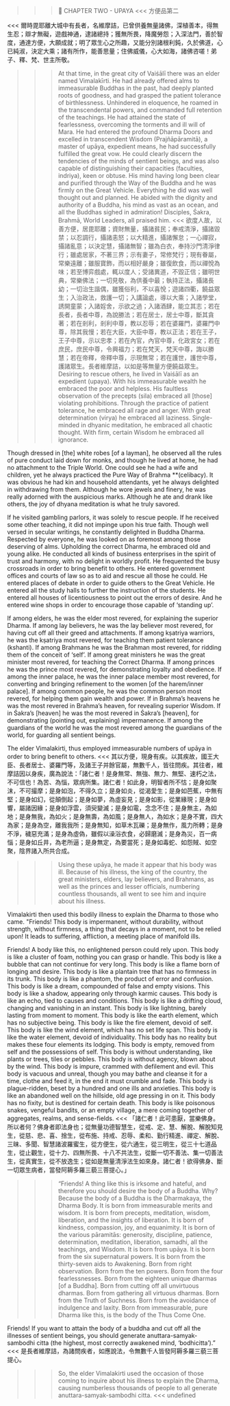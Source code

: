 >>> 🍃 CHAPTER TWO - UPAYA
<<< 方便品第二
>>> 
<<< 爾時毘耶離大城中有長者，名維摩詰，已曾供養無量諸佛，深植善本，得無生忍；辯才無礙，遊戲神通，逮諸總持；獲無所畏，降魔勞怨；入深法門，善於智度，通達方便，大願成就；明了眾生心之所趣，又能分別諸根利鈍，久於佛道，心已純淑，決定大乘；諸有所作，能善思量；住佛威儀，心大如海，諸佛咨嗟！弟子、釋、梵、世主所敬。
>>> At that time, in the great city of Vaiśālī there was an elder named Vimalakīrti. He had already offered alms to immeasurable Buddhas in the past, had deeply planted roots of goodness, and had grasped the patient tolerance of birthlessness. Unhindered in eloquence, he roamed in the transcendental powers, and commanded full retention of the teachings. He had attained the state of fearlessness, over­coming the torments and ill will of Mara. He had entered the profound Dharma Doors and excelled in transcendent Wisdom (Prajñāpāramitā), a master of upāya, expedient means, he had successfully fulfilled the great vow. He could clearly discern the tendencies of the minds of sentient beings, and was also capable of distinguishing their capacities (faculties, indriya), keen or obtuse. His mind having long been clear and purified through the Way of the Buddha and he was firmly on the Great Vehicle. Everything he did was well thought out and planned. He abided with the dignity and authority of a Buddha, his mind as vast as an ocean, and all the Buddhas sighed in admiration! Disciples, Śakra, Brahmā, World Leaders, all praised him.
<<< 欲度人故，以善方便，居毘耶離；資財無量，攝諸貧民；奉戒清淨，攝諸毀禁；以忍調行，攝諸恚怒；以大精進，攝諸懈怠；一心禪寂，攝諸亂意；以決定慧，攝諸無智；雖為白衣，奉持沙門清淨律行；雖處居家，不著三界；示有妻子，常修梵行；現有眷屬，常樂遠離；雖服寶飾，而以相好嚴身；雖復飲食，而以禪悅為味；若至博弈戲處，輒以度人；受諸異道，不毀正信；雖明世典，常樂佛法；一切見敬，為供養中最；執持正法，攝諸長幼；一切治生諧偶，雖獲俗利，不以喜悅；遊諸四衢，饒益眾生；入治政法，救護一切；入講論處，導以大乘；入諸學堂，誘開童蒙；入諸婬舍，示欲之過；入諸酒肆，能立其志；若在長者，長者中尊，為說勝法；若在居士，居士中尊，斷其貪著；若在剎利，剎利中尊，教以忍辱；若在婆羅門，婆羅門中尊，除其我慢；若在大臣，大臣中尊，教以正法；若在王子，王子中尊，示以忠孝；若在內官，內官中尊，化政宮女；若在庶民，庶民中尊，令興福力；若在梵天，梵天中尊，誨以勝慧；若在帝釋，帝釋中尊，示現無常；若在護世，護世中尊，護諸眾生。長者維摩詰，以如是等無量方便饒益眾生。
>>> Desiring to rescue others, he lived in Vaiśālī as an expedient (upaya). With his immeasurable wealth he embraced the poor and helpless. His faultless observation of the precepts (sila) embraced all [those] violating prohibitions. Through the practice of patient tolerance, he embraced all rage and anger. With great determination (virya) he embraced all laziness. Single-minded in dhyanic meditation, he embraced all chaotic thought. With firm, certain Wisdom he embraced all ignorance.

Though dressed in [the] white robes [of a layman], he observed all the rules of pure conduct laid down for monks, and though he lived at home, he had no attachment to the Triple World. One could see he had a wife and children, yet he always practiced the Pure Way of Brahma **(celibacy). It was obvious he had kin and household attendants, yet he always delighted in withdrawing from them. Although he wore jewels and finery, he was really adorned with the auspicious marks. Although he ate and drank like others, the joy of dhyana meditation is what he truly savored.

If he visited gambling parlors, it was solely to rescue people. If he received some other teaching, it did not impinge upon his true faith. Though well versed in secular writings, he constantly delighted in Buddha Dharma. Respected by everyone, he was looked on as foremost among those deserving of alms. Upholding the correct Dharma, he embraced old and young alike. He conducted all kinds of business enterprises in the spirit of trust and harmony, with no delight in worldly profit. He frequented the busy crossroads in order to bring benefit to others. He entered government offices and courts of law so as to aid and rescue all those he could. He entered places of debate in order to guide others to the Great Vehicle. He entered all the study halls to further the instruction of the students. He entered all houses of licentiousness to point out the errors of desire. And he entered wine shops in order to encourage those capable of ‘standing up’.

If among elders, he was the elder most revered, for explaining the superior Dharma. If among lay believers, he was the lay believer most revered, for having cut off all their greed and attachments. If among kṣatriya warriors, he was the kṣatriya most revered, for teaching them patient tolerance (kshanti). If among Brahmans he was the Brahman most revered, for ridding them of the conceit of ‘self’. If among great ministers he was the great minister most revered, for teaching the Correct Dharma. If among princes he was the prince most revered, for demonstrating loyalty and obedience. If among the inner palace, he was the inner palace member most revered, for converting and bringing refinement to the women [of the harem/inner palace]. If among common people, he was the common person most revered, for helping them gain wealth and power. If in Brahma’s heavens he was the most revered in Brahma’s heaven, for revealing superior Wisdom. If in Śakra’s [heaven] he was the most revered in Śakra’s [heaven], for demonstrating (pointing out, explaining) impermanence. If among the guardians of the world he was the most revered among the guardians of the world, for guarding all sentient beings.

The elder Vimalakirti, thus employed immeasurable numbers of upāya in order to bring benefit to others.
<<< 其以方便，現身有疾。以其疾故，國王大臣、長者居士、婆羅門等，及諸王子并餘官屬，無數千人，皆往問疾。其往者，維摩詰因以身疾，廣為說法：「諸仁者！是身無常、無強、無力、無堅、速朽之法，不可信也！為苦、為惱，眾病所集。諸仁者！如此身，明智者所不怙；是身如聚沫，不可撮摩；是身如泡，不得久立；是身如炎，從渴愛生；是身如芭蕉，中無有堅；是身如幻，從顛倒起；是身如夢，為虛妄見；是身如影，從業緣現；是身如響，屬諸因緣；是身如浮雲，須臾變滅；是身如電，念念不住；是身無主，為如地；是身無我，為如火；是身無壽，為如風；是身無人，為如水；是身不實，四大為家；是身為空，離我我所；是身無知，如草木瓦礫；是身無作，風力所轉；是身不淨，穢惡充滿；是身為虛偽，雖假以澡浴衣食，必歸磨滅；是身為災，百一病惱；是身如丘井，為老所逼；是身無定，為要當死；是身如毒蛇、如怨賊、如空聚，陰界諸入所共合成。
>>> Using these upāya, he made it appear that his body was ill. Because of his illness, the king of the country, the great ministers, elders, lay believers, and Brahmans, as well as the princes and lesser officials, numbering countless thousands, all went to see him and inquire about his illness.

Vimalakirti then used this bodily illness to explain the Dharma to those who came. "Friends! This body is imperma­nent, without durability, without strength, without firmness, a thing that decays in a moment, not to be relied upon! It leads to suffering, affliction, a meeting place of manifold ills.

Friends! A body like this, no enlightened person could rely upon. This body is like a cluster of foam, noth­ing you can grasp or handle. This body is like a bubble that can­ not continue for very long. This body is like a flame born of longing and desire. This body is like a plantain tree that has no firmness in its trunk. This body is like a phantom, the product of error and confusion. This body is like a dream, compounded of false and empty visions. This body is like a shadow, appearing only through karmic causes. This body is like an echo, tied to causes and condi­tions. This body is like a drifting cloud, changing and vanishing in an instant. This body is like lightning, barely lasting from moment to moment. This body is like the earth element, which has no subjective being. This body is like the fire element, devoid of self. This body is like the wind element, which has no set life span. This body is like the water element, devoid of individuality. This body has no reality but makes these four elements its lodging. This body is empty, removed from self and the possessions of self. This body is without understanding, like plants or trees, tiles or pebbles. This body is without agency, blown about by the wind. This body is impure, crammed with defile­ment and evil. This body is vacuous and unreal, though you may bathe and cleanse it for a time, clothe and feed it, in the end it must crumble and fade. This body is plague-ridden, beset by a hundred and one ills and anxieties. This body is like an abandoned well on the hillside, old age pressing in on it. This body has no fixity, but is destined for certain death. This body is like poiso­nous snakes, vengeful bandits, or an empty village, a mere com­ing together of aggregates, realms, and sense-fields.
<<< 「諸仁者！此可患厭，當樂佛身。所以者何？佛身者即法身也；從無量功德智慧生，從戒、定、慧、解脫、解脫知見生，從慈、悲、喜、捨生，從布施、持戒、忍辱、柔和、勤行精進、禪定、解脫、三昧、多聞、智慧諸波羅蜜生，從方便生，從六通生，從三明生，從三十七道品生，從止觀生，從十力、四無所畏、十八不共法生，從斷一切不善法、集一切善法生，從真實生，從不放逸生；從如是無量清淨法生如來身。諸仁者！欲得佛身、斷一切眾生病者，當發阿耨多羅三藐三菩提心。」
>>> “Friends! A thing like this is irksome and hateful, and therefore you should desire the body of a Buddha. Why? Because the body of a Buddha is the Dharmakaya, the Dharma Body. It is born from immeasurable merits and wisdom. It is born from precepts, meditation, wis­dom, liberation, and the insights of liberation. It is born of kindness, compassion, joy, and equanimity. It is born of the various pāramitās: generosity, discipline, patience, determination, meditation, liberation, samadhi, all the teachings, and Wisdom. It is born from upāya. It is born from the six supernatural powers. It is born from the thirty-seven aids to Awakening. Born from right observation. Born from the ten powers. Born from the four fearlessnesses. Born from the eighteen unique dharmas [of a Buddha]. Born from cutting off all unvirtuous dharmas. Born from gathering all virtuous dharmas. Born from the Truth of Suchness. Born from the avoidance of indulgence and laxity. Born from immeasurable, pure Dharma like this, is the body of the Thus Come One.

Friends! If you want to attain the body of a buddha and cut off all the illnesses of sentient beings, you should generate anuttara-samyak-sambodhi citta (the highest, most correctly awakened mind, ‘bodhicitta’).”  
<<< 是長者維摩詰，為諸問疾者，如應說法，令無數千人皆發阿耨多羅三藐三菩提心。
>>> So, the elder Vimalakirti used the occasion of those coming to inquire about his illness to explain the Dharma, causing numberless thousands of people to all generate anuttara-samyak-sambodhi citta.
<<< undefined
